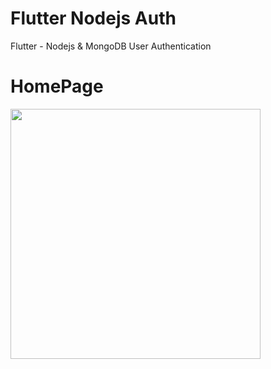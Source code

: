 # Flutter Nodejs Auth
Flutter - Nodejs &amp; MongoDB User Authentication

# HomePage

<img src="https://i.resmim.net/i/Screenshot_1620073633.png" height="400" width="400"/>
